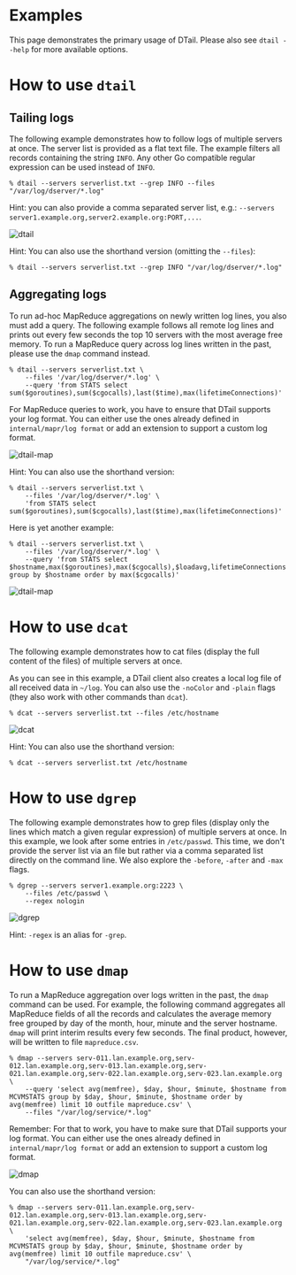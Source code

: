 Examples
========

This page demonstrates the primary usage of DTail. Please also see ``dtail --help`` for more available options.

# How to use ``dtail``

## Tailing logs

The following example demonstrates how to follow logs of multiple servers at once. The server list is provided as a flat text file. The example filters all records containing the string ``INFO``. Any other Go compatible regular expression can be used instead of ``INFO``.

```shell
% dtail --servers serverlist.txt --grep INFO --files "/var/log/dserver/*.log"
```

Hint: you can also provide a comma separated server list, e.g.: `--servers server1.example.org,server2.example.org:PORT,...`.

![dtail](dtail.gif "Tail example")

Hint: You can also use the shorthand version (omitting the `--files`):

```shell
% dtail --servers serverlist.txt --grep INFO "/var/log/dserver/*.log"
```

## Aggregating logs

To run ad-hoc MapReduce aggregations on newly written log lines, you also must add a query. The following example follows all remote log lines and prints out every few seconds the top 10 servers with the most average free memory. To run a MapReduce query across log lines written in the past, please use the ``dmap`` command instead.

```shell
% dtail --servers serverlist.txt \
    --files '/var/log/dserver/*.log' \
    --query 'from STATS select sum($goroutines),sum($cgocalls),last($time),max(lifetimeConnections)'
```

For MapReduce queries to work, you have to ensure that DTail supports your log format. You can either use the ones already defined in ``internal/mapr/log format`` or add an extension to support a custom log format.

![dtail-map](dtail-map.gif "Tail mapreduce example")

Hint: You can also use the shorthand version:

```shell
% dtail --servers serverlist.txt \
    --files '/var/log/dserver/*.log' \
    'from STATS select sum($goroutines),sum($cgocalls),last($time),max(lifetimeConnections)'
```
Here is yet another example:

```shell
% dtail --servers serverlist.txt \
    --files '/var/log/dserver/*.log' \
    --query 'from STATS select $hostname,max($goroutines),max($cgocalls),$loadavg,lifetimeConnections group by $hostname order by max($cgocalls)'
```

![dtail-map](dtail-map2.gif "Tail mapreduce example 2")

# How to use ``dcat``

The following example demonstrates how to cat files (display the full content of the files) of multiple servers at once.

As you can see in this example, a DTail client also creates a local log file of all received data in `~/log`. You can also use the `-noColor` and `-plain` flags (they also work with other commands than `dcat`).

```shell
% dcat --servers serverlist.txt --files /etc/hostname
```

![dcat](dcat.gif "Cat example")

Hint: You can also use the shorthand version:

```shell
% dcat --servers serverlist.txt /etc/hostname
```

# How to use ``dgrep``

The following example demonstrates how to grep files (display only the lines which match a given regular expression) of multiple servers at once. In this example, we look after some entries in ``/etc/passwd``.  This time, we don't provide the server list via an file but rather via a comma separated list directly on the command line. We also explore the `-before`, `-after` and `-max` flags.

```shell
% dgrep --servers server1.example.org:2223 \
    --files /etc/passwd \
    --regex nologin
```

![dgrep](dgrep.gif "Grep example")

Hint: `-regex` is an alias for `-grep`.

# How to use ``dmap``

To run a MapReduce aggregation over logs written in the past, the ``dmap`` command can be used. For example, the following command aggregates all MapReduce fields of all the records and calculates the average memory free grouped by day of the month, hour, minute and the server hostname. ``dmap`` will print interim results every few seconds. The final product, however, will be written to file ``mapreduce.csv``.

```shell
% dmap --servers serv-011.lan.example.org,serv-012.lan.example.org,serv-013.lan.example.org,serv-021.lan.example.org,serv-022.lan.example.org,serv-023.lan.example.org \
    --query 'select avg(memfree), $day, $hour, $minute, $hostname from MCVMSTATS group by $day, $hour, $minute, $hostname order by avg(memfree) limit 10 outfile mapreduce.csv' \
    --files "/var/log/service/*.log"
```

Remember: For that to work, you have to make sure that DTail supports your log format. You can either use the ones already defined in ``internal/mapr/log format`` or add an extension to support a custom log format.

![dmap](dmap.gif "DMap example")

You can also use the shorthand version:

```shell
% dmap --servers serv-011.lan.example.org,serv-012.lan.example.org,serv-013.lan.example.org,serv-021.lan.example.org,serv-022.lan.example.org,serv-023.lan.example.org \
    'select avg(memfree), $day, $hour, $minute, $hostname from MCVMSTATS group by $day, $hour, $minute, $hostname order by avg(memfree) limit 10 outfile mapreduce.csv' \
    "/var/log/service/*.log"
```
